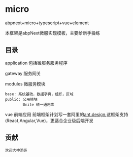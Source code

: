 # micro
abpnext+micro+typescript+vue+element

本框架是abpNext微服实现模板，主要给新手操练

## 目录

application 包括微服务服务程序

gateway 服务网关

modules 微服务模块

    base: 系统基础，数据字典，组织，区域
    public: 公用模块
            Unite 统一通用库

vue 前端应用
    前端框架计划写一套阿里的[ant.design](https://ant.design/index-cn),这框架支持(React,Angular,Vue)，更适合企业级后端开发

## 贡献

    欢迎大神添砖
  




